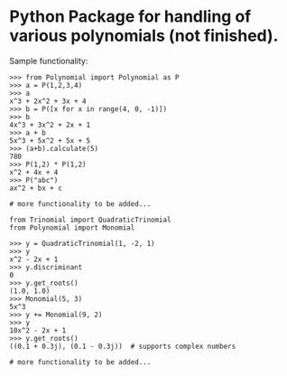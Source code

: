 # Python Package for handling of various polynomials (not finished).

Sample functionality:
```shell
>>> from Polynomial import Polynomial as P
>>> a = P(1,2,3,4)
>>> a
x^3 + 2x^2 + 3x + 4
>>> b = P([x for x in range(4, 0, -1)])
>>> b
4x^3 + 3x^2 + 2x + 1
>>> a + b
5x^3 + 5x^2 + 5x + 5
>>> (a+b).calculate(5)
780
>>> P(1,2) * P(1,2)
x^2 + 4x + 4
>>> P("abc")
ax^2 + bx + c

# more functionality to be added...
```

```shell
from Trinomial import QuadraticTrinomial
from Polynomial import Monomial

>>> y = QuadraticTrinomial(1, -2, 1)
>>> y
x^2 - 2x + 1
>>> y.discriminant
0
>>> y.get_roots()
(1.0, 1.0)
>>> Monomial(5, 3)
5x^3
>>> y += Monomial(9, 2)
>>> y
10x^2 - 2x + 1
>>> y.get_roots()
((0.1 + 0.3j), (0.1 - 0.3j))  # supports complex numbers

# more functionality to be added...
```
